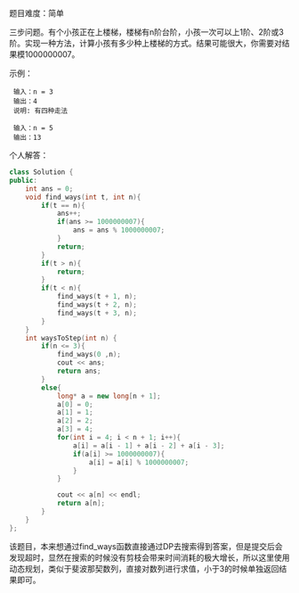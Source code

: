 
题目难度：简单

三步问题。有个小孩正在上楼梯，楼梯有n阶台阶，小孩一次可以上1阶、2阶或3阶。实现一种方法，计算小孩有多少种上楼梯的方式。结果可能很大，你需要对结果模1000000007。

示例：
```
 输入：n = 3 
 输出：4
 说明: 有四种走法

 输入：n = 5
 输出：13
```

个人解答：
```cpp
class Solution {
public:
    int ans = 0;
    void find_ways(int t, int n){
        if(t == n){
            ans++;
            if(ans >= 1000000007){
                ans = ans % 1000000007;
            }
            return;
        }
        if(t > n){
            return;
        }
        if(t < n){
            find_ways(t + 1, n);
            find_ways(t + 2, n);
            find_ways(t + 3, n);
        }
    }
    int waysToStep(int n) {
        if(n <= 3){
            find_ways(0 ,n);
            cout << ans;
            return ans;
        }
        else{
            long* a = new long[n + 1];
            a[0] = 0;
            a[1] = 1;
            a[2] = 2;
            a[3] = 4;
            for(int i = 4; i < n + 1; i++){
                a[i] = a[i - 1] + a[i - 2] + a[i - 3];
                if(a[i] >= 1000000007){
                    a[i] = a[i] % 1000000007;
                }
            }

            cout << a[n] << endl;
            return a[n];
        }
    }
};

```

该题目，本来想通过find_ways函数直接通过DP去搜索得到答案，但是提交后会发现超时，显然在搜索的时候没有剪枝会带来时间消耗的极大增长，所以这里使用动态规划，类似于斐波那契数列，直接对数列进行求值，小于3的时候单独返回结果即可。